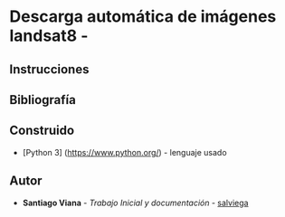 # Descarga automática de imágenes landsat8 - 

## Instrucciones


## Bibliografía

## Construido

* [Python 3] (https://www.python.org/) - lenguaje usado

## Autor

* **Santiago Viana** - *Trabajo Inicial y documentación* - [salviega](https://github.com/salviega)